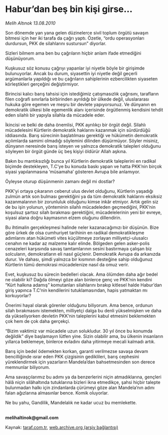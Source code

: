 # Habur’dan beş bin kişi girse…

*Melih Altınok 13.08.2010*

<div class="yazi"><p>Son dönemde yan yana gelen düzinelerce sivil toplum örgütü savaşın bitmesi için her iki tarafa da çağrı yaptı. Özetle, “ordu operasyonları durdursun, PKK de silahlarını sustursun” diyorlar.</p>
<p>Sizleri bilmem ama ben bu çağrıların hiçbir anlam ifade etmediğini düşünüyorum.</p>
<p>Kuşkusuz söz konusu çağrıyı yapanlar iyi niyetle böyle bir girişimde bulunuyorlar. Ancak bu durum, siyasettin iyi niyetle değil geçerli argümanlarla yapıldığı ve bu çağrıların sahiplerinin ezbercilikten siyaseten körleştikleri gerçeğini değiştirmiyor.</p>
<p>Birincisi kalıcı barış tahsisi için istediğimiz çatışmasızlık çağrısını, tarafların filen coğrafi sınırlarla birbirinden ayrıldığı bir ülkede değil, uluslararası hukuka göre egemen ve meşru bir devlete yapıyorsunuz. Ve dünyanın en demokratik ülkesi bile egemenlik alanı içerisinde örgütlenmiş kendisini tehdit eden silahlı bir yapıyla silahla da mücadele eder. </p>
<p>İkincisi ve belki de daha önemlisi, PKK ayrılıkçı bir örgüt değil. Silahlı mücadelesini Kürtlerin demokratik haklarını kazanmak için sürdürdüğü iddiasında. Barış sürecinin başlatılması gerektiği ve hükümetin demokratik açılımlarda samimi olmadığı söylemini dilinden düşürmüyor. Söyler misiniz, dünyanın neresinde barış isteyen ve yalnızca demokratik talepleri olduğunu söyleyen bir örgüt günde üç beş kişiyi öldürür Allah aşkına. </p>
<p>Bakın bu mantıksızlığı bunca yıl Kürtlerin demokratik taleplerini en radikal biçimde destekleyen, T.C’ye bu konuda baskı yapan ve hatta PKK’nin birçok siyasi yapılanmasına ‘müsamaha’ gösteren Avrupa bile anlamıyor.</p>
<p>Öyleyse oturup düşünmenin zamanı değil mi dostlar? </p>
<p>PKK’yi ortaya çıkaranın ceberut ulus devlet olduğunu, Kürtlerin yaşadığı zulmün artık son bulması gerektiğini ya da tüm demokratik haklarını eksiksiz kazanmalarının bir zorunluluk olduğunu kimse inkâr etmiyor. Artık gelin siz de bu işin yolunun, yönteminin silahlı mücadeleden geçmediğini, PKK’nin koşulsuz şartsız silah bırakması gerektiğini, mücadelelerinin yeni bir evreye, siyasi alana doğru kaymasının elzem oluğunu dillendirin.</p>
<p>Bu ihtimalin gerçekleşmesi halinde neler kazanacağımızı bir düşünün. Bize göre ürkek de olsa cumhuriyet tarihinin en radikal demokratikleşme adımlarını atan hükümeti vites küçültmeye zorlayan milliyetçi-ulusalcı cenahın ne kadar az malzeme kalır elinde. Bölgeden gelen asker-polis cenazeleri karşısında savaş tamtamlarının sesini bastırmaya çalışan biz solcuların, demokratların eli nasıl güçlenir. Demokratik Avrupa da arkanızda durur. Ve dahası, şimdi yalnızca bir kısmının desteğine sahip olduğunuz Kürtlerin tümü demokrasi mücadelenize nasıl da omuz verir.</p>
<p>Evet, kuşkusuz bu sürecin bedelleri olacak. Ama ölümden daha ağır bedel ne olabilir ki? Dağda ölmeyi göze alan binlerce genç ve PKK’nin kendini “Kürt halkına adamış” komutanları silahlarını bırakıp kitlesel halde Habur’dan giriş yapınca T.C’nin kendilerini tutuklamasından, hapis yatmaktan mı korkuyorlar?</p>
<p>Önerimi hayal olarak görenler olduğunu biliyorum. Ama bence, ordunun silah bırakmasını istemekten, milliyetçi dalga bu denli yükselmişken ve daha da yükseliyorken devletin PKK’nin taleplerini kabul etmesini beklemekten çok hem de çok daha gerçekçi.</p>
<p>“Bizim vaktimiz var mücadele uzun solukludur. 30 yıl önce bu konumda değildik” diye başlamayın lütfen yine. Sizin olabilir ama, bu ülkenin insanların yıllarca beklemeye, binlerce evladını daha yitirmeye mecali kalmadı artık.</p>
<p>Barış için bedel ödemekten korkan, garanti verilmezse savaşa devam bencilliğinde ısrar eden PKK çizgisinin gediklileri, barış cephesini yüreklendirmek için yazarların Mandela’dan bahsetmesinden son derece memnunlar biliyorum.  </p>
<p>Ama savaşçılarımız bu adımı ya da benzerlerini niçin atmadıklarına, gençleri hâlâ niçin silâhaltında tutuklarına bizleri ikna etmedikçe, şahsi hiçbir talepte bulunmadan halkı için zindanlarda çürümeyi göze alan Mandela’nın adını falan ağızlarına almasınlar bence. Komik oluyorlar.</p>
<p>Ne bu yahu, Gandilik, Mandelalık ne kadar ucuz bu memlekette.</p>
<p><b><br/>melihaltinok@gmail.com</b></p>
</div>

Kaynak: [taraf.com.tr](http://www.taraf.com.tr:80/melih-altinok/makale-habur-dan-bes-bin-kisi-girse.htm), [web.archive.org (arşiv bağlantısı)](http://web.archive.org/web/20100816121705/http://www.taraf.com.tr:80/melih-altinok/makale-habur-dan-bes-bin-kisi-girse.htm)
